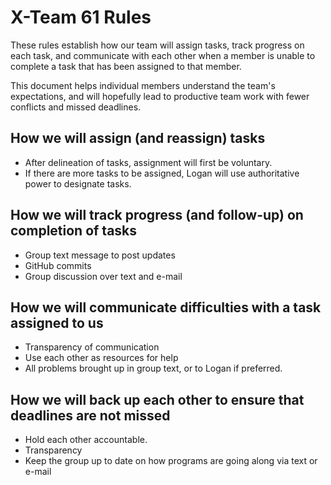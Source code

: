 # X-Team 61 Rules

These rules establish how our team will assign tasks,
track progress on each task, and communicate with each other 
when a member is unable to complete a task that has been assigned to that member.

This document helps individual members understand the team's expectations,
and will hopefully lead to productive team work with fewer conflicts
and missed deadlines.

## How we will assign (and reassign) tasks

* After delineation of tasks, assignment will first be voluntary. 
* If there are more tasks to be assigned, Logan will use authoritative power to designate tasks.

## How we will track progress (and follow-up) on completion of tasks

* Group text message to post updates
* GitHub commits
* Group discussion over text and e-mail


## How we will communicate difficulties with a task assigned to us

* Transparency of communication
* Use each other as resources for help
* All problems brought up in group text, or to Logan if preferred.

## How we will back up each other to ensure that deadlines are not missed

* Hold each other accountable.
* Transparency
* Keep the group up to date on how programs are going along via text or e-mail



